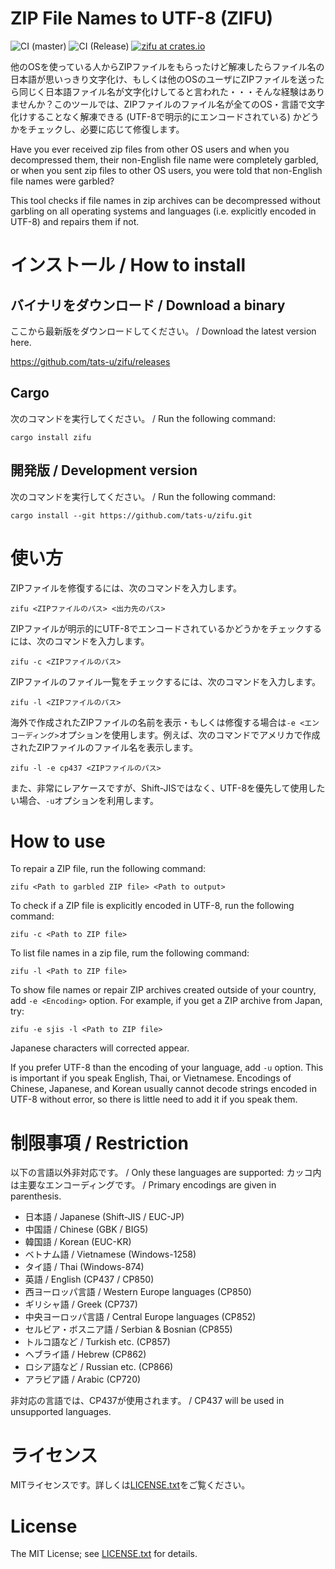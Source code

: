 # **ZI**P **F**ile Names to **U**TF-8 (ZIFU)

![CI (master)](<https://github.com/tats-u/zifu/workflows/CI%20(master)/badge.svg>)
![CI (Release)](<https://github.com/tats-u/zifu/workflows/CI%20(Release)/badge.svg>)
[![zifu at crates.io](https://img.shields.io/crates/v/zifu.svg)](https://crates.io/crates/zifu)

他のOSを使っている人からZIPファイルをもらったけど解凍したらファイル名の日本語が思いっきり文字化け、もしくは他のOSのユーザにZIPファイルを送ったら同じく日本語ファイル名が文字化けしてると言われた・・・そんな経験はありませんか？このツールでは、ZIPファイルのファイル名が全てのOS・言語で文字化けすることなく解凍できる (UTF-8で明示的にエンコードされている) かどうかをチェックし、必要に応じて修復します。

Have you ever received zip files from other OS users and when you decompressed them, their non-English file name were completely garbled, or when you sent zip files to other OS users, you were told that non-English file names were garbled?


This tool checks if file names in zip archives can be decompressed without garbling on all operating systems and languages (i.e. explicitly encoded in UTF-8) and repairs them if not.
# インストール / How to install

## バイナリをダウンロード / Download a binary

ここから最新版をダウンロードしてください。 / Download the latest version here.

https://github.com/tats-u/zifu/releases

## Cargo

次のコマンドを実行してください。 / Run the following command:

```
cargo install zifu
```

## 開発版 / Development version

次のコマンドを実行してください。 / Run the following command:

```
cargo install --git https://github.com/tats-u/zifu.git
```

# 使い方

ZIPファイルを修復するには、次のコマンドを入力します。

```
zifu <ZIPファイルのパス> <出力先のパス>
```

ZIPファイルが明示的にUTF-8でエンコードされているかどうかをチェックするには、次のコマンドを入力します。

```
zifu -c <ZIPファイルのパス>
```

ZIPファイルのファイル一覧をチェックするには、次のコマンドを入力します。

```
zifu -l <ZIPファイルのパス>
```

海外で作成されたZIPファイルの名前を表示・もしくは修復する場合は`-e <エンコーディング>`オプションを使用します。例えば、次のコマンドでアメリカで作成されたZIPファイルのファイル名を表示します。

```
zifu -l -e cp437 <ZIPファイルのパス>
```

また、非常にレアケースですが、Shift-JISではなく、UTF-8を優先して使用したい場合、`-u`オプションを利用します。

# How to use

To repair a ZIP file, run the following command:

```
zifu <Path to garbled ZIP file> <Path to output>
```

To check if a ZIP file is explicitly encoded in UTF-8, run the following command:

```
zifu -c <Path to ZIP file>
```

To list file names in a zip file, rum the following command:

```
zifu -l <Path to ZIP file>
```

To show file names or repair ZIP archives created outside of your country, add `-e <Encoding>` option.  For example, if you get a ZIP archive from Japan, try:

```
zifu -e sjis -l <Path to ZIP file>
```

Japanese characters will corrected appear.

If you prefer UTF-8 than the encoding of your language, add `-u` option.  This is important if you speak English, Thai, or Vietnamese.  Encodings of Chinese, Japanese, and Korean usually cannot decode strings encoded in UTF-8 without error, so there is little need to add it if you speak them.

# 制限事項 / Restriction

以下の言語以外非対応です。 / Only these languages are supported:
カッコ内は主要なエンコーディングです。 / Primary encodings are given in parenthesis.

- 日本語 / Japanese (Shift-JIS / EUC-JP)
- 中国語 / Chinese (GBK / BIG5)
- 韓国語 / Korean (EUC-KR)
- ベトナム語 / Vietnamese (Windows-1258)
- タイ語 / Thai (Windows-874)
- 英語 / English (CP437 / CP850)
- 西ヨーロッパ言語 / Western Europe languages (CP850)
- ギリシャ語 / Greek (CP737)
- 中央ヨーロッパ言語 / Central Europe languages (CP852)
- セルビア・ボスニア語 / Serbian & Bosnian (CP855)
- トルコ語など / Turkish etc. (CP857)
- ヘブライ語 / Hebrew (CP862)
- ロシア語など / Russian etc. (CP866)
- アラビア語 / Arabic (CP720)

非対応の言語では、CP437が使用されます。 / CP437 will be used in unsupported languages.

# ライセンス

MITライセンスです。詳しくは[LICENSE.txt](LICENSE.txt)をご覧ください。

# License

The MIT License; see [LICENSE.txt](LICENSE.txt) for details.